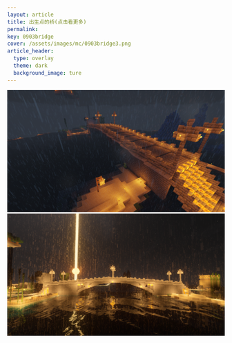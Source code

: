 ```yaml
---
layout: article
title: 出生点的桥(点击看更多)
permalink: 
key: 0903bridge
cover: /assets/images/mc/0903bridge3.png
article_header:
  type: overlay
  theme: dark
  background_image: ture
---
```

![](/assets/images/mc/0903bridge1.png)
![](/assets/images/mc/0903bridge2.png)